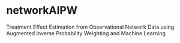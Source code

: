 # networkAIPW
Treatment Effect Estimation from Observational Network Data using Augmented Inverse Probability Weighting and Machine Learning
